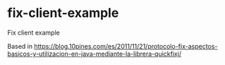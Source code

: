 # fix-client-example
Fix client example


Based in https://blog.10pines.com/es/2011/11/21/protocolo-fix-aspectos-basicos-y-utilizacion-en-java-mediante-la-librera-quickfixj/
